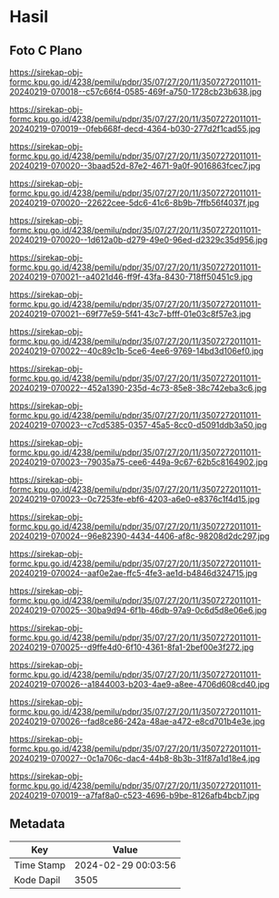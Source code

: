 # Hasil

## Foto C Plano

https://sirekap-obj-formc.kpu.go.id/4238/pemilu/pdpr/35/07/27/20/11/3507272011011-20240219-070018--c57c66f4-0585-469f-a750-1728cb23b638.jpg

https://sirekap-obj-formc.kpu.go.id/4238/pemilu/pdpr/35/07/27/20/11/3507272011011-20240219-070019--0feb668f-decd-4364-b030-277d2f1cad55.jpg

https://sirekap-obj-formc.kpu.go.id/4238/pemilu/pdpr/35/07/27/20/11/3507272011011-20240219-070020--3baad52d-87e2-4671-9a0f-9016863fcec7.jpg

https://sirekap-obj-formc.kpu.go.id/4238/pemilu/pdpr/35/07/27/20/11/3507272011011-20240219-070020--22622cee-5dc6-41c6-8b9b-7ffb56f4037f.jpg

https://sirekap-obj-formc.kpu.go.id/4238/pemilu/pdpr/35/07/27/20/11/3507272011011-20240219-070020--1d612a0b-d279-49e0-96ed-d2329c35d956.jpg

https://sirekap-obj-formc.kpu.go.id/4238/pemilu/pdpr/35/07/27/20/11/3507272011011-20240219-070021--a4021d46-ff9f-43fa-8430-718ff50451c9.jpg

https://sirekap-obj-formc.kpu.go.id/4238/pemilu/pdpr/35/07/27/20/11/3507272011011-20240219-070021--69f77e59-5f41-43c7-bfff-01e03c8f57e3.jpg

https://sirekap-obj-formc.kpu.go.id/4238/pemilu/pdpr/35/07/27/20/11/3507272011011-20240219-070022--40c89c1b-5ce6-4ee6-9769-14bd3d106ef0.jpg

https://sirekap-obj-formc.kpu.go.id/4238/pemilu/pdpr/35/07/27/20/11/3507272011011-20240219-070022--452a1390-235d-4c73-85e8-38c742eba3c6.jpg

https://sirekap-obj-formc.kpu.go.id/4238/pemilu/pdpr/35/07/27/20/11/3507272011011-20240219-070023--c7cd5385-0357-45a5-8cc0-d5091ddb3a50.jpg

https://sirekap-obj-formc.kpu.go.id/4238/pemilu/pdpr/35/07/27/20/11/3507272011011-20240219-070023--79035a75-cee6-449a-9c67-62b5c8164902.jpg

https://sirekap-obj-formc.kpu.go.id/4238/pemilu/pdpr/35/07/27/20/11/3507272011011-20240219-070023--0c7253fe-ebf6-4203-a6e0-e8376c1f4d15.jpg

https://sirekap-obj-formc.kpu.go.id/4238/pemilu/pdpr/35/07/27/20/11/3507272011011-20240219-070024--96e82390-4434-4406-af8c-98208d2dc297.jpg

https://sirekap-obj-formc.kpu.go.id/4238/pemilu/pdpr/35/07/27/20/11/3507272011011-20240219-070024--aaf0e2ae-ffc5-4fe3-ae1d-b4846d324715.jpg

https://sirekap-obj-formc.kpu.go.id/4238/pemilu/pdpr/35/07/27/20/11/3507272011011-20240219-070025--30ba9d94-6f1b-46db-97a9-0c6d5d8e06e6.jpg

https://sirekap-obj-formc.kpu.go.id/4238/pemilu/pdpr/35/07/27/20/11/3507272011011-20240219-070025--d9ffe4d0-6f10-4361-8fa1-2bef00e3f272.jpg

https://sirekap-obj-formc.kpu.go.id/4238/pemilu/pdpr/35/07/27/20/11/3507272011011-20240219-070026--a1844003-b203-4ae9-a8ee-4706d608cd40.jpg

https://sirekap-obj-formc.kpu.go.id/4238/pemilu/pdpr/35/07/27/20/11/3507272011011-20240219-070026--fad8ce86-242a-48ae-a472-e8cd701b4e3e.jpg

https://sirekap-obj-formc.kpu.go.id/4238/pemilu/pdpr/35/07/27/20/11/3507272011011-20240219-070027--0c1a706c-dac4-44b8-8b3b-31f87a1d18e4.jpg

https://sirekap-obj-formc.kpu.go.id/4238/pemilu/pdpr/35/07/27/20/11/3507272011011-20240219-070019--a7faf8a0-c523-4696-b9be-8126afb4bcb7.jpg


## Metadata

| Key        | Value               |
| ---------- | ------------------- |
| Time Stamp | 2024-02-29 00:03:56 |
| Kode Dapil | 3505                |



